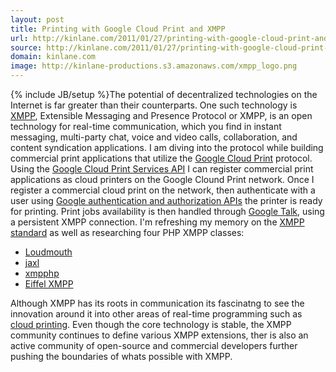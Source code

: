 ```yaml
---
layout: post
title: Printing with Google Cloud Print and XMPP
url: http://kinlane.com/2011/01/27/printing-with-google-cloud-print-and-xmpp/
source: http://kinlane.com/2011/01/27/printing-with-google-cloud-print-and-xmpp/
domain: kinlane.com
image: http://kinlane-productions.s3.amazonaws.com/xmpp_logo.png
---
```

{% include JB/setup %}The potential of decentralized technologies on the Internet is far greater than their counterparts. One such technology is <a href="http://xmpp.org/" target="_blank">XMPP</a>, Extensible Messaging and Presence Protocol or XMPP, is an open technology for real-time communication, which you find in instant messaging, multi-party chat, voice and video calls, collaboration, and content syndication applications. <img class="c1" src="http://kinlane-productions.s3.amazonaws.com/xmpp_logo.png" alt="" align="right" /> I am diving into the protocol while building commercial print applications that utilize the <a href="http://code.google.com/apis/cloudprint/" target="_blank">Google Cloud Print</a> protocol. Using the <a href="http://code.google.com/apis/cloudprint/docs/proxyinterfaces.html" target="_blank">Google Cloud Print Services API</a> I can register commercial print applications as cloud printers on the Google Clound Print network. Once I register a commercial cloud print on the network, then authenticate with a user using <a href="http://code.google.com/apis/accounts/docs/OAuth.html" target="_blank">Google authentication and authorization APIs</a> the printer is ready for printing. Print jobs availability is then handled through <a href="http://www.google.com/talk/" target="_blank">Google Talk</a>, using a persistent XMPP connection. I'm refreshing my memory on the <a href="http://xmpp.org/" target="_blank">XMPP standard</a> as well as researching four PHP XMPP classes:
<ul class="mainlist">
     <li>
          <a href="http://groups.google.com/group/loudmouth-dev?pli=1" target="_blank">Loudmouth</a>
     </li>
     <li>
          <a href="http://code.google.com/p/jaxl/" target="_blank">jaxl</a>
     </li>
     <li>
          <a href="http://code.google.com/p/xmpphp/" target="_blank">xmpphp</a>
     </li>
     <li>
          <a href="http://bricabrac.origo.ethz.ch/wiki/Eiffel_XMPP" target="_blank">Eiffel XMPP</a>
     </li>
</ul>Although XMPP has its roots in communication its fascinatng to see the innovation around it into other areas of real-time programming such as <a href="http://www.kinlane.com/category/cloud-computing/cloud-print/" target="_blank">cloud printing</a>. Even though the core technology is stable, the XMPP community continues to define various XMPP extensions, ther is also an active community of open-source and commercial developers further pushing the boundaries of whats possible with XMPP.